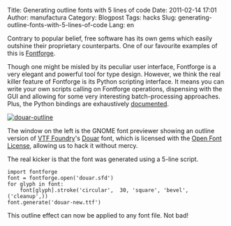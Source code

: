 Title: Generating outline fonts with 5 lines of code
Date: 2011-02-14 17:01
Author: manufactura
Category: Blogpost
Tags: hacks
Slug: generating-outline-fonts-with-5-lines-of-code
Lang: en

Contrary to popular belief, free software has its own gems
which easily outshine their proprietary counterparts. One of our
favourite examples of this is
[Fontforge](http://fontforge.sourceforge.net).

Though one might be misled by its peculiar user interface, Fontforge is
a very elegant and powerful tool for type design. However, we think the
real killer feature of Fontforge is its Python scripting interface. It
means you can write your own scripts calling on Fontforge operations,
dispensing with the GUI and allowing for some very interesting
batch-processing approaches. Plus, the Python bindings are exhaustively
[documented](http://fontforge.sourceforge.net/python.html).

[![](http://blog.manufacturaindependente.org/wp-content/uploads/2011/02/douar-outline-1024x640.png "douar-outline")](http://blog.manufacturaindependente.org/wp-content/uploads/2011/02/douar-outline.png)

The window on the left is the GNOME font previewer showing an outline
version of [VTF Foundry](http://www.vtf.fadebiaye.com/)'s
[Douar](http://www.fadebiaye.com/type/douar/) font, which is licensed
with the [Open Font License](http://scripts.sil.org/OFL), allowing us to
hack it without mercy.

The real kicker is that the font was generated using a 5-line script.

    import fontforge
    font = fontforge.open('douar.sfd')
    for glyph in font:
        font[glyph].stroke('circular',  30, 'square', 'bevel', ('cleanup',))
    font.generate('douar-new.ttf')

This outline effect can now be applied to any font file. Not bad!

